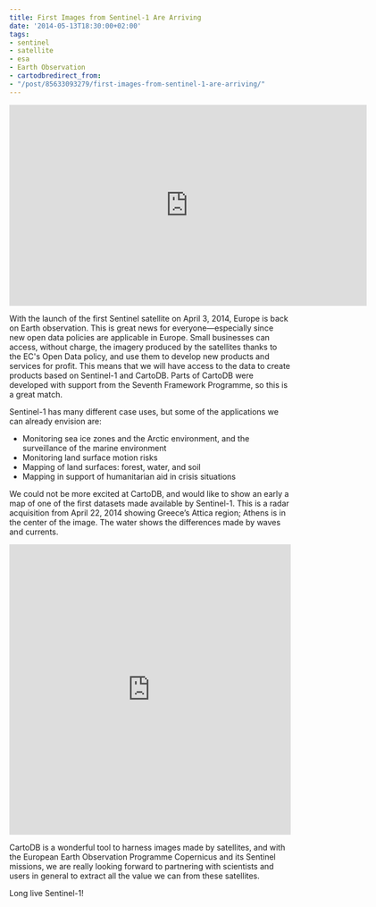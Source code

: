 ```yaml
---
title: First Images from Sentinel-1 Are Arriving
date: '2014-05-13T18:30:00+02:00'
tags:
- sentinel
- satellite
- esa
- Earth Observation
- cartodbredirect_from:
- "/post/85633093279/first-images-from-sentinel-1-are-arriving/"
---
```


<iframe src="http://www.esa.int/spaceinvideos/content/view/embedjw/425436" width="640" height="360" frameborder="0"></iframe>

With the launch of the first Sentinel satellite on April 3, 2014, Europe is back on Earth observation. This is great news for everyone—especially since new open data policies are applicable in Europe. Small businesses can access, without charge, the imagery produced by the satellites thanks to the EC's Open Data policy, and use them to develop new products and services for profit. This means that we will have access to the data to create products based on Sentinel-1 and CartoDB. Parts of CartoDB were developed with support from the Seventh Framework Programme, so this is a great match.

Sentinel-1 has many different case uses, but some of the applications we can already envision are:

- Monitoring sea ice zones and the Arctic environment, and the surveillance of the marine environment
- Monitoring land surface motion risks
- Mapping of land surfaces: forest, water, and soil
- Mapping in support of humanitarian aid in crisis situations

We could not be more excited at CartoDB, and would like to show an early a map of one of the first datasets made available by Sentinel-1. This is a radar acquisition from April 22, 2014 showing Greece’s Attica region; Athens is in the center of the image. The water shows the differences made by waves and currents.

<iframe width="100%" height="520" frameborder="0" src="http://jatorre-cloud.cartodb.com/viz/ab4d6c46-da03-11e3-96b7-0edbca4b5057/embed_map?title=true&amp;description=true&amp;search=false&amp;shareable=true&amp;cartodb_logo=true&amp;layer_selector=false&amp;legends=false&amp;scrollwheel=true&amp;fullscreen=true&amp;sublayer_options=1%7C1&amp;sql=&amp;sw_lat=37.85859141570558&amp;sw_lon=23.479843139648438&amp;ne_lat=38.08160859009049&amp;ne_lon=23.990707397460938"></iframe>

CartoDB is a wonderful tool to harness images made by satellites, and with the European Earth Observation Programme Copernicus and its Sentinel missions, we are really looking forward to partnering with scientists and users in general to extract all the value we can from these satellites.

Long live Sentinel-1!
